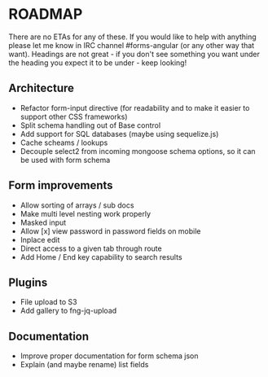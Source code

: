 # ROADMAP

There are no ETAs for any of these.  If you would like to help with anything please let me know in 
IRC channel #forms-angular (or any other way that want).  Headings are not great - if you don't see 
something you want under the heading you expect it to be under - keep looking!

## Architecture

* Refactor form-input directive (for readability and to make it easier to support other CSS frameworks)
* Split schema handling out of Base control
* Add support for SQL databases (maybe using sequelize.js)
* Cache scheams / lookups
* Decouple select2 from incoming mongoose schema options, so it can be used with form schema 
 
## Form improvements
 
* Allow sorting of arrays / sub docs
* Make multi level nesting work properly
* Masked input
* Allow [x] view password in password fields on mobile 
* Inplace edit
* Direct access to a given tab through route
* Add Home / End key capability to search results

## Plugins

* File upload to S3
* Add gallery to fng-jq-upload

## Documentation

* Improve proper documentation for form schema json
* Explain (and maybe rename) list fields
